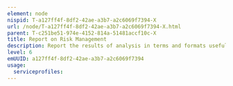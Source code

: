 ```yaml
---
element: node
nispid: T-a127ff4f-8df2-42ae-a3b7-a2c6069f7394-X
url: /node/T-a127ff4f-8df2-42ae-a3b7-a2c6069f7394-X.html
parent: T-c251be51-974e-4152-814a-51481accf10c-X
title: Report on Risk Management
description: Report the results of analysis in terms and formats useful to support business decisions. It involves the sub-processes  * Report Analysis and Progress. * Review and Continual Improvement of the RM Framework. * Report RM activities and RM state of compliance.
level: 6
emUUID: a127ff4f-8df2-42ae-a3b7-a2c6069f7394
usage:
  serviceprofiles:
---
```


